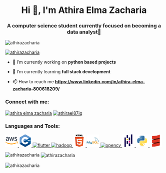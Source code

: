 <h1 align="center">Hi 👋, I'm Athira Elma Zacharia</h1>
<h3 align="center">A computer science student currently focused on becoming a data analyst🚀</h3>

<p align="left"> <img src="https://komarev.com/ghpvc/?username=athirazacharia&label=Profile%20views&color=0e75b6&style=flat" alt="athirazacharia" /> </p>

<p align="left"> <a href="https://github.com/ryo-ma/github-profile-trophy"><img src="https://github-profile-trophy.vercel.app/?username=athirazacharia" alt="athirazacharia" /></a> </p>

- 🔭 I’m currently working on **python based projects**

- 🌱 I’m currently learning **full stack development**

- 📫 How to reach me **https://www.linkedin.com/in/athira-elma-zacharia-800618209/**

<h3 align="left">Connect with me:</h3>
<p align="left">
<a href="https://linkedin.com/in/athira elma zacharia" target="blank"><img align="center" src="https://raw.githubusercontent.com/rahuldkjain/github-profile-readme-generator/master/src/images/icons/Social/linked-in-alt.svg" alt="athira elma zacharia" height="30" width="40" /></a>
<a href="https://auth.geeksforgeeks.org/user/athirael87iq" target="blank"><img align="center" src="https://raw.githubusercontent.com/rahuldkjain/github-profile-readme-generator/master/src/images/icons/Social/geeks-for-geeks.svg" alt="athirael87iq" height="30" width="40" /></a>
</p>

<h3 align="left">Languages and Tools:</h3>
<p align="left"> <a href="https://aws.amazon.com" target="_blank" rel="noreferrer"> <img src="https://raw.githubusercontent.com/devicons/devicon/master/icons/amazonwebservices/amazonwebservices-original-wordmark.svg" alt="aws" width="40" height="40"/> </a> <a href="https://www.w3schools.com/cpp/" target="_blank" rel="noreferrer"> <img src="https://raw.githubusercontent.com/devicons/devicon/master/icons/cplusplus/cplusplus-original.svg" alt="cplusplus" width="40" height="40"/> </a> <a href="https://flutter.dev" target="_blank" rel="noreferrer"> <img src="https://www.vectorlogo.zone/logos/flutterio/flutterio-icon.svg" alt="flutter" width="40" height="40"/> </a> <a href="https://hadoop.apache.org/" target="_blank" rel="noreferrer"> <img src="https://www.vectorlogo.zone/logos/apache_hadoop/apache_hadoop-icon.svg" alt="hadoop" width="40" height="40"/> </a> <a href="https://www.w3.org/html/" target="_blank" rel="noreferrer"> <img src="https://raw.githubusercontent.com/devicons/devicon/master/icons/html5/html5-original-wordmark.svg" alt="html5" width="40" height="40"/> </a> <a href="https://www.mysql.com/" target="_blank" rel="noreferrer"> <img src="https://raw.githubusercontent.com/devicons/devicon/master/icons/mysql/mysql-original-wordmark.svg" alt="mysql" width="40" height="40"/> </a> <a href="https://opencv.org/" target="_blank" rel="noreferrer"> <img src="https://www.vectorlogo.zone/logos/opencv/opencv-icon.svg" alt="opencv" width="40" height="40"/> </a> <a href="https://pandas.pydata.org/" target="_blank" rel="noreferrer"> <img src="https://raw.githubusercontent.com/devicons/devicon/2ae2a900d2f041da66e950e4d48052658d850630/icons/pandas/pandas-original.svg" alt="pandas" width="40" height="40"/> </a> <a href="https://www.python.org" target="_blank" rel="noreferrer"> <img src="https://raw.githubusercontent.com/devicons/devicon/master/icons/python/python-original.svg" alt="python" width="40" height="40"/> </a> <a href="https://www.scala-lang.org" target="_blank" rel="noreferrer"> <img src="https://raw.githubusercontent.com/devicons/devicon/master/icons/scala/scala-original.svg" alt="scala" width="40" height="40"/> </a> </p>

<p><img align="left" src="https://github-readme-stats.vercel.app/api/top-langs?username=athirazacharia&show_icons=true&locale=en&layout=compact" alt="athirazacharia" /></p>

<p>&nbsp;<img align="center" src="https://github-readme-stats.vercel.app/api?username=athirazacharia&show_icons=true&locale=en" alt="athirazacharia" /></p>

<p><img align="center" src="https://github-readme-streak-stats.herokuapp.com/?user=athirazacharia&" alt="athirazacharia" /></p>
